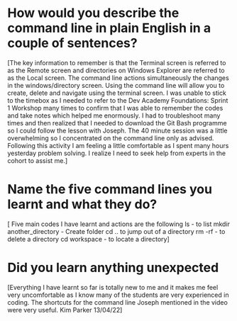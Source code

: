 
# How would you describe the command line in plain English in a couple of sentences?




[The key information to remember is that the Terminal screen is referred to as the Remote screen and directories on Windows Explorer are referred to as the Local screen. The command line actions simultaneously the changes in the windows/directory  screen. Using the command line will allow you to create, delete and navigate using the terminal screen. 
I was unable to stick to the timebox as I needed to refer to the Dev Academy Foundations: Sprint 1 Workshop many times to confirm that I was able to remember the codes and take notes which helped me enormously. I had to troubleshoot many times and then realized that I needed to download the Git Bash programme so I could follow the lesson with Joseph.
The 40 minute session was a little overwhelming so I concentrated on the command line only as advised. Following this activity I am feeling a little comfortable as I spent many hours yesterday problem solving. I realize I need to seek help from experts in the cohort to assist me.]


# Name the five command lines you learnt and what they do?
[ Five main codes I have learnt and actions are the following
ls - to list
mkdir another_directory - Create folder
cd .. to jump out of a directory 
rm -rf - to delete a directory
cd workspace - to locate a directory]

# Did you learn anything unexpected

[Everything I have learnt so far is totally new to me and it makes me feel very uncomfortable as I know many of the students are very experienced in coding. The shortcuts for the command line Joseph mentioned in the video were very useful.
Kim Parker      13/04/22]
```
